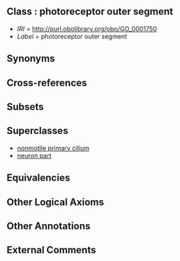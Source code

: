 
## Class : photoreceptor outer segment

 * *IRI* = http://purl.obolibrary.org/obo/GO_0001750
 * *Label* = photoreceptor outer segment

## Synonyms


## Cross-references


## Subsets


## Superclasses

 * [nonmotile primary cilium](../../GO/13/GO_0031513.md)
 * [neuron part](../../GO/58/GO_0097458.md)

## Equivalencies


## Other Logical Axioms


## Other Annotations


## External Comments

